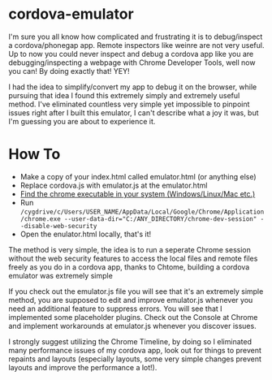 cordova-emulator
================

I'm sure you all know how complicated and frustrating it is to debug/inspect a cordova/phonegap app. Remote inspectors like weinre are not very useful. Up to now you could never inspect and debug a cordova app like you are debugging/inspecting a webpage with Chrome Developer Tools, well now you can! By doing exactly that! YEY!

I had the idea to simplify/convert my app to debug it on the browser, while pursuing that idea I found this extremely simply and extremely useful method. I've eliminated countless very simple yet impossible to pinpoint issues right after I built this emulator, I can't describe what a joy it was, but I'm guessing you are about to experience it.

<h1>How To</h1>
<ul>
  <li>Make a copy of your index.html called emulator.html (or anything else)</li>
  <li>Replace cordova.js with emulator.js at the emulator.html</li>
  <li><a href="http://lmgtfy.com/?q=where+is+the+chrome+executable" target="_blank">Find the chrome executable in your system (Windows/Linux/Mac etc.)</a></li>
  <li>Run <code>/cygdrive/c/Users/USER_NAME/AppData/Local/Google/Chrome/Application/chrome.exe --user-data-dir="C:/ANY_DIRECTORY/chrome-dev-session" --disable-web-security</code></li>
  <li>Open the enulator.html locally, that's it!</li>
</ul>

The method is very simple, the idea is to run a seperate Chrome session without the web security features to access the local files and remote files freely as you do in a cordova app, thanks to Chtome, building a cordova emulator was extremely simple

If you check out the emulator.js file you will see that it's an extremely simple method, you are supposed to edit and improve emulator.js whenever you need an additional feature to suppress errors. You will see that I implemented some placeholder plugins. Check out the Console at Chrome and implement workarounds at emulator.js whenever you discover issues.

I strongly suggest utilizing the Chrome Timeline, by doing so I eliminated many performance issues of my cordova app, look out for things to prevent repaints and layouts (especially layouts, some very simple changes prevent layouts and improve the performance a lot!).
